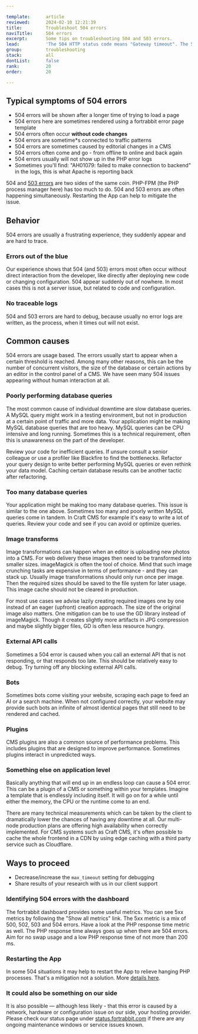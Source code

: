 ```yaml
---

template:      article
reviewed:      2024-02-10 12:21:39
title:         Troubleshoot 504 errors
naviTitle:     504 errors
excerpt:       Some tips on troubleshooting 504 and 503 errors.
lead:          'The 504 HTTP status code means "Gateway timeout". The 503 HTTP status code means "Service Unavailable". Usually this means that the request is taking too long to process or something is blocking execution and many requests are piling up. This article aims to help developers troubleshooting 504 and 503 errors.'
group:         troubleshooting
stack:         all
dontList:      false
rank:          20
order:         20

---
```


## Typical symptoms of 504 errors

+ 504 errors will be shown after a longer time of trying to load a page
+ 504 errors here are sometimes rendered using a fortrabbit error page template
+ 504 errors often occur **without code changes**
+ 504 errors are sometime*s connected to traffic patterns
+ 504 errors are sometimes caused by editorial changes in a CMS
+ 504 errors often come and go - from offline to online and back again
+ 504 errors usually will not show up in the PHP error logs
+ Sometimes you'll find: "AH01079: failed to make connection to backend" in the logs, this is what Apache is reporting back

504 and [503 errors](/503-errors) are two sides of the same coin. PHP-FPM (the PHP process manager here) has too much to do. 504 and 503 errors are often happening simultaneously. Restarting the App can help to mitigate the issue.

## Behavior

504 errors are usually a frustrating experience, they suddenly appear and are hard to trace.

### Errors out of the blue

Our experience shows that 504 (and 503) errors most often occur without direct interaction from the developer, like directly after deploying new code or changing configuration. 504 appear suddenly out of nowhere. In most cases this is not a server issue, but related to code and configuration.

### No traceable logs

504 and 503 errors are hard to debug, because usually no error logs are written, as the process, when it times out will not exist.

## Common causes

504 errors are usage based. The errors usually start to appear when a certain threshold is reached. Among many other reasons, this can be the number of concurrent visitors, the size of the database or certain actions by an editor in the control panel of a CMS. We have seen many 504 issues appearing without human interaction at all.

### Poorly performing database queries

The most common cause of individual downtime are slow database queries. A MySQL query might work in a testing environment, but not in production at a certain point of traffic and more data. Your application might be making MySQL database queries that are too heavy. MySQL queries can be CPU intensive and long running. Sometimes this is a technical requirement, often this is unawareness on the part of the developer.

Review your code for inefficient queries. If unsure consult a senior colleague or use a profiler like Blackfire to find the bottlenecks. Refactor your query design to write better performing MySQL queries or even rethink your data model. Caching certain database results can be another tactic after refactoring.

### Too many database queries

Your application might be making too many database queries. This issue is similar to the one above. Sometimes too many and poorly written MySQL queries come in tandem. In Craft CMS for example it's easy to write a lot of queries. Review your code and see if you can avoid or optimize queries.

### Image transforms

Image transformations can happen when an editor is uploading new photos into a CMS. For web delivery these images then need to be transformed into smaller sizes. imageMagick is often the tool of choice. Mind that such image crunching tasks are expensive in terms of performance - and they can stack up. Usually image transformations should only run once per image. Then the required sizes should be saved to the file system for later usage. This image cache should not be cleared in production.

For most use cases we advise lazily creating required images one by one instead of an eager (upfront) creation approach. The size of the original image also matters. One mitigation can be to use the GD library instead of imageMagick. Though it creates slightly more artifacts in JPG compression and maybe slightly bigger files, GD is often less resource hungry.

### External API calls

Sometimes a 504 error is caused when you call an external API that is not responding, or that responds too late. This should be relatively easy to debug. Try turning off any blocking external API calls.

### Bots

Sometimes bots come visiting your website, scraping each page to feed an AI or a search machine. When not configured correctly, your website may provide such bots an infinite of almost identical pages that still need to be rendered and cached.

### Plugins

CMS plugins are also a common source of performance problems. This includes plugins that are designed to improve performance. Sometimes plugins interact in unpredicted ways.

### Something else on application level

Basically anything that will end up in an endless loop can cause a 504 error. This can be a plugin of a CMS or something within your templates. Imagine a template that is endlessly including itself. It will go on for a while until either the memory, the CPU or the runtime come to an end.

There are many technical measurements which can be taken by the client to dramatically lower the chances of having any downtime at all. Our multi-node production plans are offering high availability when correctly implemented. For CMS systems such as Craft CMS, it's often possible to cache the whole frontend in a CDN by using edge caching with a third party service such as Cloudflare.

## Ways to proceed

- Decrease/increase the `max_timeout` setting for debugging
- Share results of your research with us in our client support

### Identifying 504 errors with the dashboard

The fortrabbit dashboard provides some useful metrics. You can see 5xx metrics by following the "Show all metrics" link. The 5xx metric is a mix of 500, 502, 503 and 504 errors. Have a look at the PHP response time metric as well. The PHP response time always goes up when there are 504 errors. Aim for no swap usage and a low PHP response time of not more than 200 ms.

### Restarting the App

In some 504 situations it may help to restart the App to relieve hanging PHP processes. That's a mitigation not a solution. More [details here](/app#toc-restarting-an-app).

### It could also be something on our side

It is also possible — although less likely - that this error is caused by a network, hardware or configuration issue on our side, your hosting provider. Please check our status page under [status.fortrabbit.com](https://status.fortrabbit.com) if there are any ongoing maintenance windows or service issues known.
